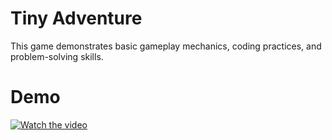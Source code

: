 ﻿# Tiny Adventure
This game demonstrates basic gameplay mechanics, coding practices,
and problem-solving skills.
# Demo
[![Watch the video](https://img.youtube.com/vi/GQmjHP05H0Q/0.jpg)](https://www.youtube.com/watch?v=GQmjHP05H0Q)